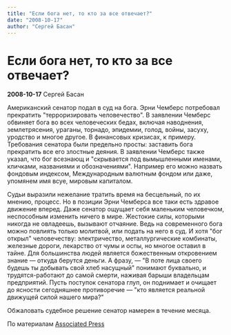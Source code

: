 ```yaml
---
title: "Если бога нет, то кто за все отвечает?"
date: "2008-10-17"
author: "Сергей Басан"
---
```


# Если бога нет, то кто за все отвечает?

**2008-10-17** Сергей Басан

Американский сенатор подал в суд на бога. Эрни Чемберс потребовал прекратить "терроризировать человечество". В заявлении Чемберс обвиняет бога во всех человеческих бедах, включая наводнения, землетрясения, ураганы, торнадо, эпидемии, голод, войны, засуху, уродство и многое другое. В финансовых кризисах, к примеру. Требования сенатора были предельно просты: заставить бога прекратить все его злостные деяния. В заявлении Чемберс также указал, что бог всезнающ и "скрывается под вымышленными именами, кличками, названиями и обозначениями". Например его можно назвать фондовым индексом, Международным валютным фондом или даже, упомянем имя всуе, мировым капиталом.

Судьи выразили нежелание тратить время на бесцельный, по их мнению, процесс. Но в позиции Эрни Чемберса все таки есть здравое движение вперед. Даже сенатор ощущает себя маленьким человечком, неспособным изменить ничего в мире. Жестокие силы, которыми никогда не овладеешь, вызывают отчаяние. Ведь на современного бога можно повлиять только молитвой, или подать на него в суд. И хотя "бог открыл" человечеству: электричество, металлургические комбинаты, железные дороги, лекарство от чумы и оспы, но многое оставил в тайне. Для большинства людей является божественным откровением знание — откуда берутся деньги. А фразу, — "В поте лица своего будешь ты добывать свой хлеб насущный" понимают буквально, и трудятся-работают до самой смерти, наживая барыши владельцам предприятий. Пусть поступок сенатора глуп, он поднимает и очищает до ясности сегодняшнее противоречие — "кто является реальной движущей силой нашего мира?" 

Обжаловать судебное решение сенатор намерен в течение месяца.

По материалам [Associated Press](http://www.ap.org/)
